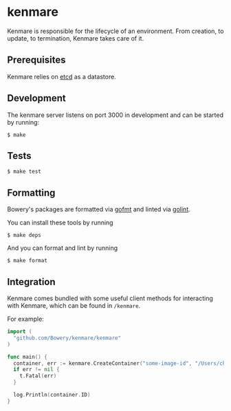 # kenmare

Kenmare is responsible for the lifecycle of an environment. From creation, to update, to termination, Kenmare takes care of it.

## Prerequisites

Kenmare relies on [etcd](https://github.com/coreos/etcd) as a datastore.

## Development

The kenmare server listens on port 3000 in development and can be started by running:

```
$ make
```

## Tests

```
$ make test
```

## Formatting

Bowery's packages are formatted via [gofmt](https://golang.org/cmd/gofmt/) and linted via [golint](https://github.com/golang/lint).

You can install these tools by running

```
$ make deps
```

And you can format and lint by running

```
$ make format
```

## Integration

Kenmare comes bundled with some useful client methods for interacting with Kenmare, which can be found in `/kenmare`.

For example:

```go
import (
  "github.com/Bowery/kenmare/kenmare"
)

func main() {
  container, err := kenmare.CreateContainer("some-image-id", "/Users/chiefkeef/dev/website")
  if err != nil {
    t.Fatal(err)
  }

  log.Println(container.ID)
}
```
